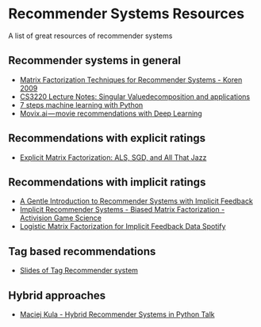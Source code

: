 # Recommender Systems Resources
A list of great resources of recommender systems

## Recommender systems in general
 * [Matrix Factorization Techniques for Recommender Systems - Koren 2009](https://datajobs.com/data-science-repo/Recommender-Systems-%5BNetflix%5D.pdf)
 * [CS3220 Lecture Notes: Singular Valuedecomposition and applications](http://www.cs.cornell.edu/courses/cs3220/2010sp/notes/svd.pdf)
 * [7 steps machine learning with Python](http://www.kdnuggets.com/2015/11/seven-steps-machine-learning-python.html/2)
 * [Movix.ai — movie recommendations with Deep Learning](https://medium.com/deep-systems/movix-ai-movie-recommendations-using-deep-learning-5903d6a31607)

## Recommendations with explicit ratings
 * [Explicit Matrix Factorization: ALS, SGD, and All That Jazz](
http://blog.ethanrosenthal.com/2016/01/09/explicit-matrix-factorization-sgd-als/)

## Recommendations with implicit ratings
 * [A Gentle Introduction to Recommender Systems with Implicit Feedback](https://jessesw.com/Rec-System/) 
 * [Implicit Recommender Systems - Biased Matrix Factorization - Activision Game Science](http://activisiongamescience.github.io/2016/01/11/Implicit-Recommender-Systems-Biased-Matrix-Factorization/)
 * [Logistic Matrix Factorization for Implicit Feedback Data Spotify](https://github.com/MrChrisJohnson/logistic-mf)

## Tag based recommendations
* [Slides of Tag Recommender system](https://es.slideshare.net/KarenLi27/tag-based-recommender-system)

## Hybrid approaches 
 * [Maciej Kula - Hybrid Recommender Systems in Python Talk](https://www.youtube.com/watch?v=EgE0DUrYmo8&feature=youtu.be)
